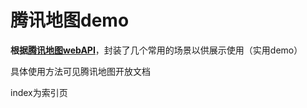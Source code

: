 # 腾讯地图demo

**根据[腾讯地图webAPI](https://lbs.qq.com/service/webService/webServiceGuide/overview)**，封装了几个常用的场景以供展示使用（实用demo）

具体使用方法可见腾讯地图开放文档

index为索引页